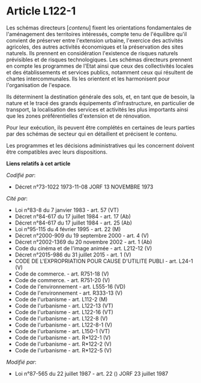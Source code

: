 # Article L122-1

Les schémas directeurs [*contenu*] fixent les orientations fondamentales de l'aménagement des territoires intéressés, compte
tenu de l'équilibre qu'il convient de préserver entre l'extension urbaine, l'exercice des activités agricoles, des autres
activités économiques et la préservation des sites naturels. Ils prennent en considération l'existence de risques naturels
prévisibles et de risques technologiques.    Les schémas directeurs prennent en compte les programmes de l'Etat ainsi que
ceux des collectivités locales et des établissements et services publics, notamment ceux qui résultent de chartes
intercommunales. Ils les orientent et les harmonisent pour l'organisation de l'espace.

Ils déterminent la destination générale des sols, et, en tant que de besoin, la nature et le tracé des grands équipements
d'infrastructure, en particulier de transport, la localisation des services et activités les plus importants ainsi que les
zones préférentielles d'extension et de rénovation.

Pour leur exécution, ils peuvent être complétés en certaines de leurs parties par des schémas de secteur qui en détaillent et
précisent le contenu.

Les programmes et les décisions administratives qui les concernent doivent être compatibles avec leurs dispositions.

**Liens relatifs à cet article**

_Codifié par_:

  - Décret n°73-1022 1973-11-08 JORF 13 NOVEMBRE 1973

_Cité par_:

  - Loi n°83-8 du 7 janvier 1983 - art. 57 (VT)
  - Décret n°84-617 du 17 juillet 1984 - art. 17 (Ab)
  - Décret n°84-617 du 17 juillet 1984 - art. 25 (Ab)
  - Loi n°95-115 du 4 février 1995 - art. 22 (M)
  - Décret n°2000-909 du 19 septembre 2000 - art. 4 (V)
  - Décret n°2002-1369 du 20 novembre 2002 - art. 1 (Ab)
  - Code du cinéma et de l'image animée - art. L212-12 (V)
  - Décret n°2015-986 du 31 juillet 2015 - art. 1 (V)
  - CODE DE L'EXPROPRIATION POUR CAUSE D'UTILITE PUBLI - art. L24-1 (V)
  - Code de commerce. - art. R751-18 (V)
  - Code de commerce. - art. R751-20 (V)
  - Code de l'environnement - art. L555-16 (VD)
  - Code de l'environnement - art. R333-13 (V)
  - Code de l'urbanisme - art. L112-2 (M)
  - Code de l'urbanisme - art. L122-13 (VT)
  - Code de l'urbanisme - art. L122-16 (VT)
  - Code de l'urbanisme - art. L122-8 (V)
  - Code de l'urbanisme - art. L122-8-1 (V)
  - Code de l'urbanisme - art. L150-1 (VT)
  - Code de l'urbanisme - art. R*122-1 (V)
  - Code de l'urbanisme - art. R*122-2 (V)
  - Code de l'urbanisme - art. R*122-5 (V)

_Modifié par_:

  - Loi n°87-565 du 22 juillet 1987 - art. 22 () JORF 23 juillet 1987
